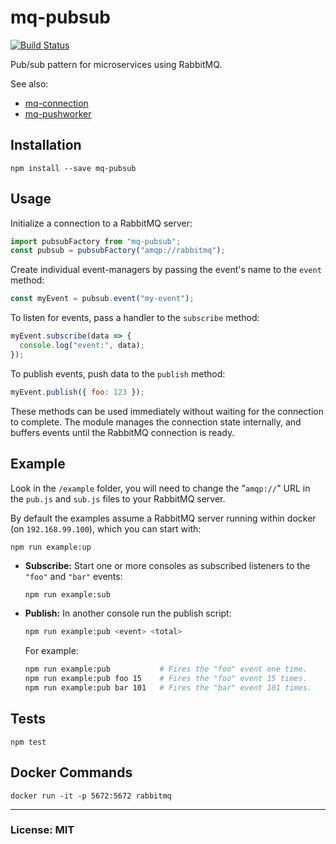 # mq-pubsub

[![Build Status](https://travis-ci.org/philcockfield/mq-connection.svg?branch=master)](https://travis-ci.org/philcockfield/mq-connection)

Pub/sub pattern for microservices using RabbitMQ.

See also:
- [mq-connection](https://github.com/philcockfield/mq-connection)
- [mq-pushworker](https://github.com/philcockfield/mq-pushworker)


## Installation

    npm install --save mq-pubsub


## Usage
Initialize a connection to a RabbitMQ server:

```js
import pubsubFactory from "mq-pubsub";
const pubsub = pubsubFactory("amqp://rabbitmq");
```

Create individual event-managers by passing the event's name to the `event` method:

```js
const myEvent = pubsub.event("my-event");
```

To listen for events, pass a handler to the `subscribe` method:

```js
myEvent.subscribe(data => {
  console.log("event:", data);
});

```

To publish events, push data to the `publish` method:

```js
myEvent.publish({ foo: 123 });
```

These methods can be used immediately without waiting for the connection to complete.  The module manages the connection state internally, and buffers events until the RabbitMQ connection is ready.


## Example
Look in the `/example` folder, you will need to change the "`amqp://`" URL in the `pub.js` and `sub.js` files to your RabbitMQ server.

By default the examples assume a RabbitMQ server running within docker (on `192.168.99.100`), which you can start with:

    npm run example:up

- **Subscribe:** Start one or more consoles as subscribed listeners to the `"foo"` and `"bar"` events:

    ```bash
    npm run example:sub
    ```

- **Publish:** In another console run the publish script:

    ```bash
    npm run example:pub <event> <total>
    ```

    For example:

    ```bash
    npm run example:pub           # Fires the "foo" event one time.
    npm run example:pub foo 15    # Fires the "foo" event 15 times.
    npm run example:pub bar 101   # Fires the "bar" event 101 times.
    ```


## Tests

    npm test


## Docker Commands

    docker run -it -p 5672:5672 rabbitmq


---
### License: MIT
